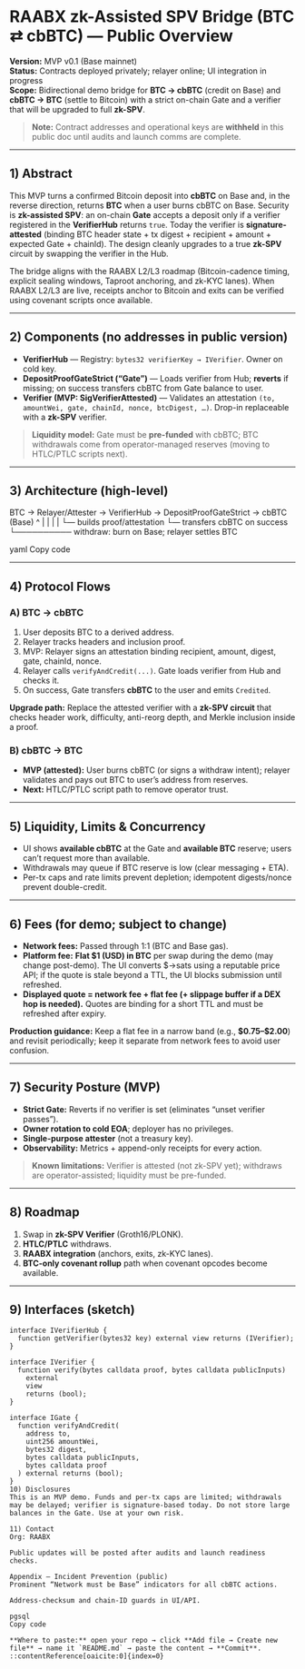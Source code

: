 # RAABX zk-Assisted SPV Bridge (BTC ⇄ cbBTC) — Public Overview

**Version:** MVP v0.1 (Base mainnet)  
**Status:** Contracts deployed privately; relayer online; UI integration in progress  
**Scope:** Bidirectional demo bridge for **BTC → cbBTC** (credit on Base) and **cbBTC → BTC** (settle to Bitcoin) with a strict on-chain Gate and a verifier that will be upgraded to full **zk-SPV**.

> **Note:** Contract addresses and operational keys are **withheld** in this public doc until audits and launch comms are complete.

---

## 1) Abstract

This MVP turns a confirmed Bitcoin deposit into **cbBTC** on Base and, in the reverse direction, returns **BTC** when a user burns cbBTC on Base. Security is **zk-assisted SPV**: an on-chain **Gate** accepts a deposit only if a verifier registered in the **VerifierHub** returns `true`. Today the verifier is **signature-attested** (binding BTC header state + tx digest + recipient + amount + expected Gate + chainId). The design cleanly upgrades to a true **zk-SPV** circuit by swapping the verifier in the Hub.

The bridge aligns with the RAABX L2/L3 roadmap (Bitcoin-cadence timing, explicit sealing windows, Taproot anchoring, and zk-KYC lanes). When RAABX L2/L3 are live, receipts anchor to Bitcoin and exits can be verified using covenant scripts once available.

---

## 2) Components (no addresses in public version)

- **VerifierHub** — Registry: `bytes32 verifierKey → IVerifier`. Owner on cold key.  
- **DepositProofGateStrict (“Gate”)** — Loads verifier from Hub; **reverts** if missing; on success transfers cbBTC from Gate balance to user.  
- **Verifier (MVP: SigVerifierAttested)** — Validates an attestation `(to, amountWei, gate, chainId, nonce, btcDigest, …)`. Drop-in replaceable with a **zk-SPV** verifier.

> **Liquidity model:** Gate must be **pre-funded** with cbBTC; BTC withdrawals come from operator-managed reserves (moving to HTLC/PTLC scripts next).

---

## 3) Architecture (high-level)

BTC → Relayer/Attester → VerifierHub → DepositProofGateStrict → cbBTC (Base)
^ | | |
| └— builds proof/attestation └— transfers cbBTC on success
└────────── withdraw: burn on Base; relayer settles BTC

yaml
Copy code

---

## 4) Protocol Flows

### A) BTC → cbBTC
1. User deposits BTC to a derived address.  
2. Relayer tracks headers and inclusion proof.  
3. MVP: Relayer signs an attestation binding recipient, amount, digest, gate, chainId, nonce.  
4. Relayer calls `verifyAndCredit(...)`. Gate loads verifier from Hub and checks it.  
5. On success, Gate transfers **cbBTC** to the user and emits `Credited`.

**Upgrade path:** Replace the attested verifier with a **zk-SPV circuit** that checks header work, difficulty, anti-reorg depth, and Merkle inclusion inside a proof.

### B) cbBTC → BTC
- **MVP (attested):** User burns cbBTC (or signs a withdraw intent); relayer validates and pays out BTC to user’s address from reserves.  
- **Next:** HTLC/PTLC script path to remove operator trust.

---

## 5) Liquidity, Limits & Concurrency

- UI shows **available cbBTC** at the Gate and **available BTC** reserve; users can’t request more than available.  
- Withdrawals may queue if BTC reserve is low (clear messaging + ETA).  
- Per-tx caps and rate limits prevent depletion; idempotent digests/nonce prevent double-credit.

---

## 6) Fees (for demo; subject to change)

- **Network fees:** Passed through 1:1 (BTC and Base gas).  
- **Platform fee:** **Flat \$1 (USD) in BTC** per swap during the demo (may change post-demo). The UI converts \$→sats using a reputable price API; if the quote is stale beyond a TTL, the UI blocks submission until refreshed.  
- **Displayed quote = network fee + flat fee (+ slippage buffer if a DEX hop is needed).** Quotes are binding for a short TTL and must be refreshed after expiry.

**Production guidance:** Keep a flat fee in a narrow band (e.g., **\$0.75–\$2.00**) and revisit periodically; keep it separate from network fees to avoid user confusion.

---

## 7) Security Posture (MVP)

- **Strict Gate:** Reverts if no verifier is set (eliminates “unset verifier passes”).  
- **Owner rotation to cold EOA**; deployer has no privileges.  
- **Single-purpose attester** (not a treasury key).  
- **Observability:** Metrics + append-only receipts for every action.

> **Known limitations:** Verifier is attested (not zk-SPV yet); withdraws are operator-assisted; liquidity must be pre-funded.

---

## 8) Roadmap

1. Swap in **zk-SPV Verifier** (Groth16/PLONK).  
2. **HTLC/PTLC** withdraws.  
3. **RAABX integration** (anchors, exits, zk-KYC lanes).  
4. **BTC-only covenant rollup** path when covenant opcodes become available.

---

## 9) Interfaces (sketch)

```solidity
interface IVerifierHub {
  function getVerifier(bytes32 key) external view returns (IVerifier);
}

interface IVerifier {
  function verify(bytes calldata proof, bytes calldata publicInputs)
    external
    view
    returns (bool);
}

interface IGate {
  function verifyAndCredit(
    address to,
    uint256 amountWei,
    bytes32 digest,
    bytes calldata publicInputs,
    bytes calldata proof
  ) external returns (bool);
}
10) Disclosures
This is an MVP demo. Funds and per-tx caps are limited; withdrawals may be delayed; verifier is signature-based today. Do not store large balances in the Gate. Use at your own risk.

11) Contact
Org: RAABX

Public updates will be posted after audits and launch readiness checks.

Appendix — Incident Prevention (public)
Prominent “Network must be Base” indicators for all cbBTC actions.

Address-checksum and chain-ID guards in UI/API.

pgsql
Copy code

**Where to paste:** open your repo → click **Add file → Create new file** → name it `README.md` → paste the content → **Commit**.
::contentReference[oaicite:0]{index=0}
